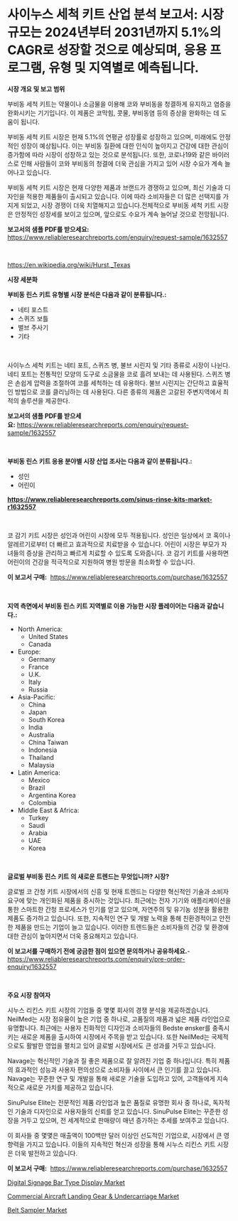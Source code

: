 <p><h1>사이누스 세척 키트 산업 분석 보고서: 시장 규모는 2024년부터 2031년까지 5.1%의 CAGR로 성장할 것으로 예상되며, 응용 프로그램, 유형 및 지역별로 예측됩니다.</h1></p><p><strong>시장 개요 및 보고 범위</strong></p>
<p><p>부비동 세척 키트는 약물이나 소금물을 이용해 코와 부비동을 청결하게 유지하고 염증을 완화시키는 기기입니다. 이 제품은 코막힘, 콧물, 부비동염 등의 증상을 완화하는 데 도움이 됩니다.</p><p>부비동 세척 키트 시장은 현재 5.1%의 연평균 성장률로 성장하고 있으며, 미래에도 안정적인 성장이 예상됩니다. 이는 부비동 질환에 대한 인식이 높아지고 건강에 대한 관심이 증가함에 따라 시장이 성장하고 있는 것으로 분석됩니다. 또한, 코로나19와 같은 바이러스로 인해 사람들이 코와 부비동의 청결에 더욱 관심을 가지고 있어 시장 수요가 계속 늘어나고 있습니다.</p><p>부비동 세척 키트 시장은 현재 다양한 제품과 브랜드가 경쟁하고 있으며, 최신 기술과 디자인을 적용한 제품들이 출시되고 있습니다. 이에 따라 소비자들은 더 많은 선택지를 가지게 되었고, 시장 경쟁이 더욱 치열해지고 있습니다.전체적으로 부비동 세척 키트 시장은 안정적인 성장세를 보이고 있으며, 앞으로도 수요가 계속 늘어날 것으로 전망됩니다.</p></p>
<p><strong>보고서의 샘플 PDF를 받으세요:</strong> <a href="https://www.reliableresearchreports.com/enquiry/request-sample/1632557">https://www.reliableresearchreports.com/enquiry/request-sample/1632557</a></p>
<p>&nbsp;</p>
<p><a href="https://en.wikipedia.org/wiki/Hurst,_Texas">https://en.wikipedia.org/wiki/Hurst,_Texas</a></p>
<p><strong>시장 세분화</strong></p>
<p><strong>부비동 린스 키트 유형별 시장 분석은 다음과 같이 분류됩니다.:</strong></p>
<p><ul><li>네티 포스트</li><li>스퀴즈 보틀</li><li>벌브 주사기</li><li>기타</li></ul></p>
<p>&nbsp;</p>
<p><p>사이누스 세척 키트는 네티 포트, 스퀴즈 병, 불브 시린지 및 기타 종류로 시장이 나뉜다. 네티 포트는 전통적인 모양의 도구로 소금물을 코로 흘려 보내는 데 사용된다. 스퀴즈 병은 손쉽게 압력을 조절하여 코를 세척하는 데 유용하다. 불브 시린지는 간단하고 효율적인 방법으로 코를 클리닝하는 데 사용된다. 다른 종류의 제품은 고갈된 주변지역에서 최적의 솔루션을 제공한다.</p></p>
<p><strong>보고서의 샘플 PDF를 받으세요:</strong>&nbsp;<a href="https://www.reliableresearchreports.com/enquiry/request-sample/1632557">https://www.reliableresearchreports.com/enquiry/request-sample/1632557</a></p>
<p>&nbsp;</p>
<p><strong> 부비동 린스 키트 응용 분야별 시장 산업 조사는 다음과 같이 분류됩니다.:</strong></p>
<p><ul><li>성인</li><li>어린이</li></ul></p>
<p><strong><a href="https://www.reliableresearchreports.com/sinus-rinse-kits-market-r1632557">https://www.reliableresearchreports.com/sinus-rinse-kits-market-r1632557</a></strong></p>
<p>&nbsp;</p>
<p><p>코 감기 키트 시장은 성인과 어린이 시장에 모두 적용됩니다. 성인은 일상에서 코 혹이나 알레르기로부터 더 빠르고 효과적으로 치료받을 수 있습니다. 어린이 시장은 부모가 자녀들의 증상을 관리하고 빠르게 치료할 수 있도록 도와줍니다. 코 감기 키트를 사용하면 어린이의 건강을 적극적으로 지원하여 병원 방문을 최소화할 수 있습니다.</p></p>
<p><strong>이 보고서 구매:</strong>&nbsp; <a href="https://www.reliableresearchreports.com/purchase/1632557">https://www.reliableresearchreports.com/purchase/1632557</a></p>
<p>&nbsp;</p>
<p><strong>지역 측면에서 부비동 린스 키트 지역별로 이용 가능한 시장 플레이어는 다음과 같습니다.:</strong></p>
<p><ul>
    <li>
        North America:
        <ul>
            <li>United States</li>
            <li>Canada</li>
        </ul>
    </li>
    <li>
        Europe:
        <ul>
            <li>Germany</li>
            <li>France</li>
            <li>U.K.</li>
            <li>Italy</li>
            <li>Russia</li>
        </ul>
    </li>
    <li>
        Asia-Pacific:
        <ul>
            <li>China</li>
            <li>Japan</li>
            <li>South Korea</li>
            <li>India</li>
            <li>Australia</li>
            <li>China Taiwan</li>
            <li>Indonesia</li>
            <li>Thailand</li>
            <li>Malaysia</li>
        </ul>
    </li>
    <li>
        Latin America:
        <ul>
            <li>Mexico</li>
            <li>Brazil</li>
            <li>Argentina Korea</li>
            <li>Colombia</li>
        </ul>
    </li>
    <li>
        Middle East & Africa:
        <ul>
            <li>Turkey</li>
            <li>Saudi</li>
            <li>Arabia</li>
            <li>UAE</li>
            <li>Korea</li>
        </ul>
    </li>
    </ul></p>
<p>&nbsp;</p>
<p><strong>글로벌 부비동 린스 키트 의 새로운 트렌드는 무엇입니까? 시장?</strong></p>
<p><p>글로벌 코 간청 키트 시장에서의 신흥 및 현재 트렌드는 다양한 혁신적인 기술과 소비자 요구에 맞는 개인화된 제품을 중시하는 것입니다. 최근에는 전자 기기와 애플리케이션을 통한 스마트한 간청 프로세스가 인기를 얻고 있으며, 자연주의 및 유기농 성분을 활용한 제품도 증가하고 있습니다. 또한, 지속적인 연구 및 개발 노력을 통해 친환경적이고 안전한 제품을 만드는 기업이 늘고 있습니다. 이러한 트렌드들은 소비자들의 건강 및 환경에 대한 관심이 높아지면서 더욱 중요해지고 있습니다.</p></p>
<p><strong>이 보고서를 구매하기 전에 궁금한 점이 있으면 문의하거나 공유하세요.</strong>- <a href="https://www.reliableresearchreports.com/enquiry/pre-order-enquiry/1632557">https://www.reliableresearchreports.com/enquiry/pre-order-enquiry/1632557</a></p>
<p>&nbsp;</p>
<p><strong>주요 시장 참여자</strong></p>
<p><p>시누스 리킨스 키트 시장의 기업들 중 몇몇 회사의 경쟁 분석을 제공하겠습니다. NeilMed는 시장 점유율이 높은 기업 중 하나로, 고품질의 제품과 넓은 제품 라인업으로 유명합니다. 최근에는 사용자 친화적인 디자인과 소비자들의 Bedste ønsker를 충족시키는 새로운 제품을 출시하여 시장에서 주목을 받고 있습니다. 또한 NeilMed는 국제적으로도 활발한 영업을 펼치고 있어 글로벌 시장에서도 큰 성과를 거두고 있습니다.</p><p>Navage는 혁신적인 기술과 질 좋은 제품으로 잘 알려진 기업 중 하나입니다. 특히 제품의 효과적인 성능과 사용자 편의성으로 소비자들 사이에서 큰 인기를 끌고 있습니다. Navage는 꾸준한 연구 및 개발을 통해 새로운 기술을 도입하고 있어, 고객들에게 지속적으로 새로운 가치를 제공하고 있습니다.</p><p>SinuPulse Elite는 전문적인 제품 라인업과 높은 품질로 유명한 회사 중 하나로, 독자적인 기술과 디자인으로 사용자들의 신뢰를 얻고 있습니다. SinuPulse Elite는 꾸준한 성장을 거두고 있으며, 전 세계적으로 판매량이 매년 증가하는 추세를 보여주고 있습니다.</p><p>이 회사들 중 몇몇은 매출액이 100백만 달러 이상인 선도적인 기업으로, 시장에서 큰 영향력을 가지고 있습니다. 이들의 지속적인 혁신과 성장을 통해 시누스 리킨스 키트 시장은 더욱 발전하고 있습니다.</p></p>
<p><strong>이 보고서 구매:</strong>&nbsp;&nbsp;<a href="https://www.reliableresearchreports.com/purchase/1632557">https://www.reliableresearchreports.com/purchase/1632557</a></p>
<p><p><a href="https://github.com/nettieBoyle39/Market-Research-Report-List-1/blob/main/digital-signage-bar-type-display-market.md">Digital Signage Bar Type Display Market</a></p><p><a href="https://github.com/sophieinleeds/Market-Research-Report-List-1/blob/main/commercial-aircraft-landing-gear-undercarriage-market.md">Commercial Aircraft Landing Gear & Undercarriage Market</a></p><p><a href="https://issuu.com/reportprime-2/docs/belt-sampler-market-size-2030.pptx">Belt Sampler Market</a></p></p>